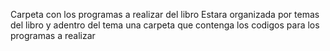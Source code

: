 Carpeta con los programas a realizar del libro
Estara organizada por temas del libro y adentro del tema
una carpeta que contenga los codigos para los programas a realizar
